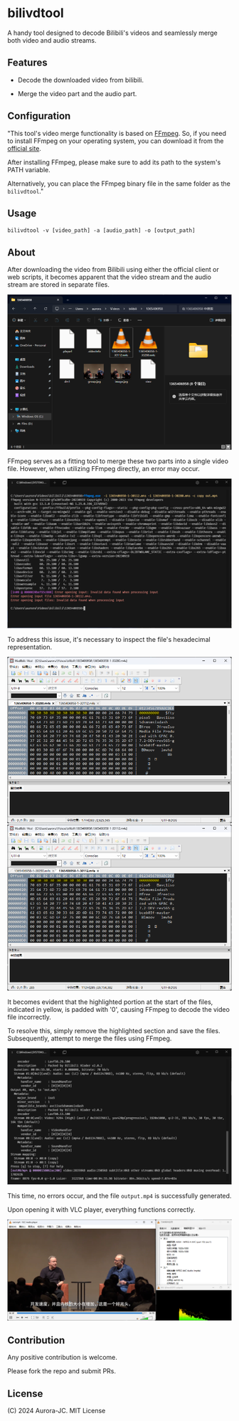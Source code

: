 # bilivdtool

A handy tool designed to decode Bilibili's videos and seamlessly merge both video and audio streams.

## Features

- Decode the downloaded video from bilibili.

- Merge the video part and the audio part.

## Configuration

"This tool's video merge functionality is based on [FFmpeg](https://ffmpeg.org). So, if you need to install FFmpeg on your operating system, you can download it from the [official site](https://ffmpeg.org/download.html).

After installing FFmpeg, please make sure to add its path to the system's PATH variable.

Alternatively, you can place the FFmpeg binary file in the same folder as the `bilivdtool`."

## Usage

```shell
bilivdtool -v [video_path] -a [audio_path] -o [output_path]
```

## About

After downloading the video from Bilibili using either the official client or web scripts, it becomes apparent that the video stream and the audio stream are stored in separate files.

![v&ainseparatefile](./doc/filefolder.png)

FFmpeg serves as a fitting tool to merge these two parts into a single video file. However, when utilizing FFmpeg directly, an error may occur.

![ffmpegbeforeedit](./doc/ffmpegbeforeedit.png)

To address this issue, it's necessary to inspect the file's hexadecimal representation.

![videostreamhex](./doc/videostreamhex.png)
![audiostreamhex](./doc/audiostreamhex.png)

It becomes evident that the highlighted portion at the start of the files, indicated in yellow, is padded with '0', causing FFmpeg to decode the video file incorrectly.

To resolve this, simply remove the highlighted section and save the files. Subsequently, attempt to merge the files using FFmpeg.

![ffmpegafteredit](./doc/ffmpegafteredit.png)

This time, no errors occur, and the file `output.mp4` is successfully generated.

Upon opening it with VLC player, everything functions correctly.

![playwithvlc](./doc/playwithvlc.png)

## Contribution

Any positive contribution is welcome.

Please fork the repo and submit PRs.


## License

(C) 2024 Aurora-JC. MIT License